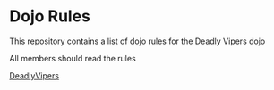 Dojo Rules
==========

This repository contains a list of dojo rules for the Deadly Vipers dojo

All members should read the rules

[DeadlyVipers](https://github.com/deadlyvipers)

